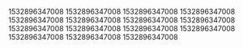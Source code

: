 1532896347008
1532896347008
1532896347008
1532896347008
1532896347008
1532896347008
1532896347008
1532896347008
1532896347008
1532896347008
1532896347008
1532896347008
1532896347008
1532896347008
1532896347008